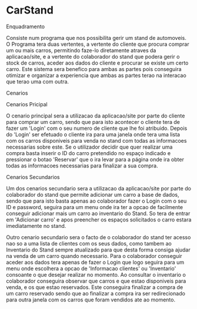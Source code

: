 # CarStand

Enquadramento

Consiste num programa que nos possibilita gerir um stand de automoveis. O Programa tera duas vertentes, a vertente do
cliente que procura comprar um ou mais carros, permitindo faze-lo diretamente atraves da aplicacao/site, e a vertente do
colaborador do stand que podera gerir o stock de carros, aceder aos dados do cliente e procurar se existe um certo carro.
Este sistema sera benefico para ambas as partes pois conseguira otimizar e organizar a experiencia que ambas as partes
terao na interacao que terao uma com outra.

Cenarios

Cenarios Pricipal

O cenario principal sera a utilizacao da aplicacao/site por parte do cliente para comprar um carro, sendo que para isto
acontecer o cliente tera de fazer um 'Login' com o seu numero de cliente que lhe foi atribuido. Depois do 'Login' ser
efetuado o cliente ira para uma janela onde tera uma lista com os carros disponiveis para venda no stand com todas as
informacoes necessarias sobre este. Se o utilizador decidir que quer realizar uma compra basta inserir o ID do carro
pretendido no espaço indicado e pressionar o botao 'Reservar' que o ira levar para a página onde ira obter todas as
informacoes necessarias para finalizar a sua compra. 


Cenarios Secundarios

Um dos cenarios secundario sera a utilizacao da aplicacao/site por parte do colaborador do stand que permite adicionar um
carro a base de dados, sendo que para isto basta apenas ao colaborador fazer o Login com o seu ID e password, seguira para
um menu onde ira ter a opcao de facilmente conseguir adicionar mais um carro ao inventario do Stand. So tera de entrar em
'Adicionar carro' e apos preencher os espaços solicitados o carro estara imediatamente no stand.

Outro cenario secundario sera o facto de o colaborador do stand ter acesso nao so a uma lista de clientes com os seus dados,
como tambem ao Inventario do Stand sempre atualizado para que desta forma consiga ajudar na venda de um carro quando
necessario. Para o colaborador conseguir aceder aos dados tera apenas de fazer o Login que logo seguira para um menu
onde escolhera a opcao de 'Informacao clientes' ou 'Inventario' consoante o que desejar realizar no momento. Ao consultar
o inventario o colaborador conseguira observar que carros e que estao disponiveis para venda, e os que estao reservados.
Este conseguira finalizar a compra de um carro reservado sendo que ao finalizar a compra ira ser redirecionado para outra
janela com os carros que foram vendidos ate ao momento.
